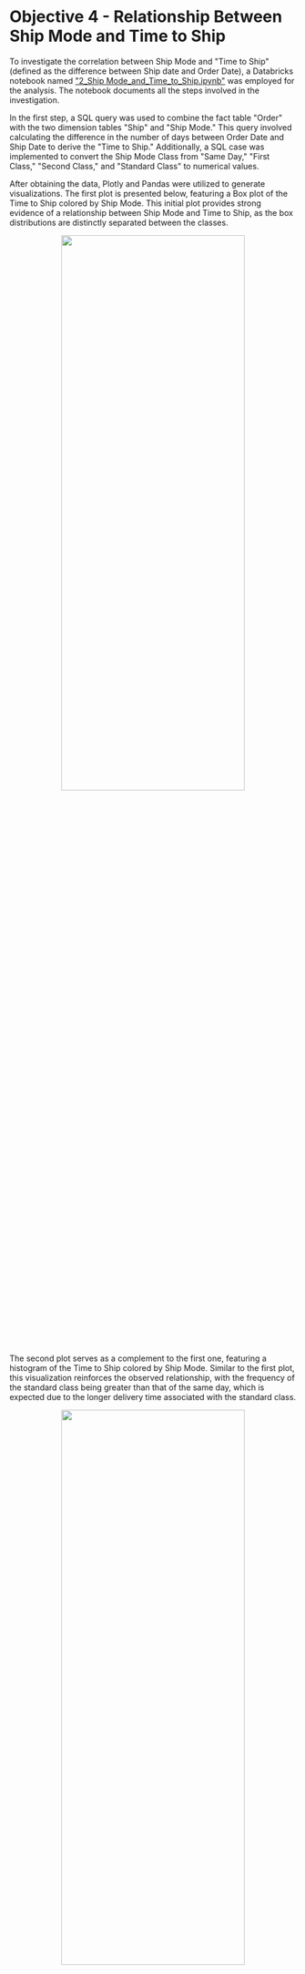 # Objective 4 - Relationship Between Ship Mode and Time to Ship
To investigate the correlation between Ship Mode and "Time to Ship" (defined as the difference between Ship date and Order Date), a Databricks notebook named ["2_Ship Mode_and_Time_to_Ship.ipynb"](https://github.com/Prof-MatheusAndrade/Sales-Dataset-Exploration/blob/main/0_Materials/2_Databricks_Notebooks/2_Ship%20Mode_and_Time_to_Ship.ipynb) was employed for the analysis. The notebook documents all the steps involved in the investigation.

In the first step, a SQL query was used to combine the fact table "Order" with the two dimension tables "Ship" and "Ship Mode." This query involved calculating the difference in the number of days between Order Date and Ship Date to derive the "Time to Ship." Additionally, a SQL case was implemented to convert the Ship Mode Class from "Same Day," "First Class," "Second Class," and "Standard Class" to numerical values.

After obtaining the data, Plotly and Pandas were utilized to generate visualizations. The first plot is presented below, featuring a Box plot of the Time to Ship colored by Ship Mode. This initial plot provides strong evidence of a relationship between Ship Mode and Time to Ship, as the box distributions are distinctly separated between the classes.

<p align="center">
<img src="https://drive.google.com/uc?export=view&id=13ogKnG007kqwDk3miy60jumU93KucBou"  width="80%" height="50%">
</p>

The second plot serves as a complement to the first one, featuring a histogram of the Time to Ship colored by Ship Mode. Similar to the first plot, this visualization reinforces the observed relationship, with the frequency of the standard class being greater than that of the same day, which is expected due to the longer delivery time associated with the standard class.

<p align="center">
<img src="https://drive.google.com/uc?export=view&id=13tCtFtE-OAk4dXKDphxmeUypB1Hlj7Cj"  width="80%" height="50%">
</p>

The third plot is a Box plot of the Time to Ship, now with the Y-axis representing the Ship Mode in the numerical version. This plot, colored by Ship Mode, further suggests a positive linear correlation between Ship Mode and Time to Ship.

<p align="center">
<img src="https://drive.google.com/uc?export=view&id=13tQHKK-WRlSBfgSWv5TUM24_nh7c4OuU"  width="80%" height="50%">
</p>

To validate these observations, three different types of correlations were calculated, and the results are presented in the figure below.

<p align="center">
<img src="https://drive.google.com/uc?export=view&id=1422eEscpMlAZBFemCx93O-MAZlZj3sjj"  width="60%" height="30%">
</p>

**1. Pearson = 0.832566**: Pearson correlation ranges from -1 to 1. It measures the linear relationship between two continuous variables. In this case, the value is 0.832566, indicating a strong positive linear correlation.

**2. Spearman = 0.794095**: Spearman correlation is a rank correlation measure, less sensitive to outliers. It assesses the monotonic relationship between variables. The value 0.794095 suggests a strong positive correlation in the ranks of the variables.

**3. Kendall = 0.701629**: Kendall correlation is also a rank correlation measure. It evaluates the concordance or discordance in the ranks of variables. The value 0.701629 indicates a moderate positive correlation in the ranks of the variables.

In summary, all coefficients indicate a positive correlation between the variables, but the strength of this correlation varies slightly between methods. The highest value is for Pearson, followed by Spearman and then Kendall. In conclusion, Time to Ship exhibits a strong relationship with Ship Mode, indicating that the Time to Ship is faster for the following Ship Modes, in order:

-> "Same Day" - Faster delivery with a median of the cases on the same day and few outliers in one day.

->"First Class" - Second fastest delivery with a median of the cases on the second day.

->"Second Class" - Third fastest delivery with a median of the cases on the third day.

->"Standard Class" - Slower delivery with a median of the cases on the fifth day.
